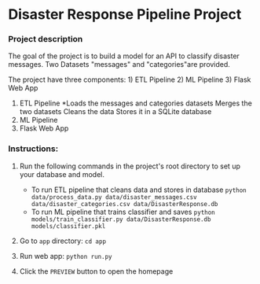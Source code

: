
# Disaster Response Pipeline Project

### Project description

The goal of the project is to build a model for an API to classify disaster messages. Two Datasets "messages" and "categories"are provided. 

The project have three components: 1) ETL Pipeline 2) ML Pipeline 3) Flask Web App

1. ETL Pipeline
    *Loads the messages and categories datasets
    Merges the two datasets
    Cleans the data
    Stores it in a SQLite database
2. ML Pipeline
3. Flask Web App
   
   

### Instructions:
1. Run the following commands in the project's root directory to set up your database and model.

    - To run ETL pipeline that cleans data and stores in database
        `python data/process_data.py data/disaster_messages.csv data/disaster_categories.csv data/DisasterResponse.db`
    - To run ML pipeline that trains classifier and saves
        `python models/train_classifier.py data/DisasterResponse.db models/classifier.pkl`

2. Go to `app` directory: `cd app`

3. Run web app: `python run.py`

4. Click the `PREVIEW` button to open the homepage
